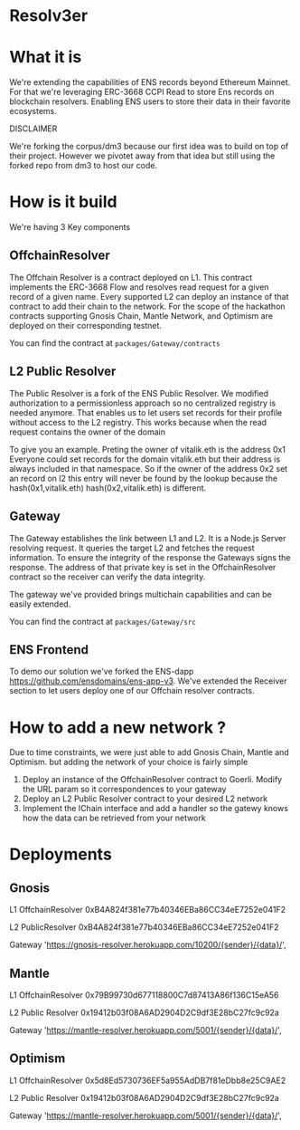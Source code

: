 # Resolv3er

# What it is

We're extending the capabilities of ENS records beyond Ethereum Mainnet. For that we're leveraging ERC-3668 CCPI Read to store Ens records on blockchain resolvers. Enabling ENS users to store their data in their favorite ecosystems.

DISCLAIMER

We're forking the corpus/dm3 because our first idea was to build on top of their project. However we pivotet away from that idea but still using the forked repo from dm3 to host our code. 

# How is it build

We're having 3 Key components

## OffchainResolver

The Offchain Resolver is a contract deployed on L1. This contract implements the ERC-3668 Flow and resolves read request for a given record of a given name.
Every supported L2 can deploy an instance of that contract to add their chain to the network. For the scope of the hackathon contracts supporting Gnosis Chain, Mantle Network, and Optimism are deployed on their corresponding testnet.

You can find the contract at
`packages/Gateway/contracts`

## L2 Public Resolver

The Public Resolver is a fork of the ENS Public Resolver. We modified authorization to a permissionless approach so no centralized registry is needed anymore.
That enables us to let users set records for their profile without access to the L2 registry.
This works because when the read request contains the owner of the domain

To give you an example. Preting the owner of vitalik.eth is the address 0x1
Everyone could set records for the domain vitalik.eth but their address is always included in that namespace. So if the owner of the address 0x2 set an record on l2 this entry will never be found by the lookup because the hash(0x1,vitalik.eth) hash(0x2,vitalik.eth) is different.

## Gateway

The Gateway establishes the link between L1 and L2. It is a Node.js Server resolving request. It queries the target L2 and fetches the request information.
To ensure the integrity of the response the Gateways signs the response. The address of that private key is set in the OffchainResolver contract so the receiver can verify the data integrity.

The gateway we've provided brings multichain capabilities and can be easily extended.

You can find the contract at
`packages/Gateway/src`

## ENS Frontend

To demo our solution we've forked the ENS-dapp https://github.com/ensdomains/ens-app-v3.
We've extended the Receiver section to let users deploy one of our Offchain resolver contracts.

# How to add a new network ?

Due to time constraints, we were just able to add Gnosis Chain, Mantle and Optimism. but adding the network of your choice is fairly simple

1. Deploy an instance of the OffchainResolver contract to Goerli. Modify the URL param so it correspondences to your gateway
2. Deploy an L2 Public Resolver contract to your desired L2 network
3. Implement the IChain interface and add a handler so the gatewy knows how the data can be retrieved from your network

# Deployments

## Gnosis

L1 OffchainResolver 0xB4A824f381e77b40346EBa86CC34eE7252e041F2

L2 PublicResolver 0xB4A824f381e77b40346EBa86CC34eE7252e041F2

Gateway 'https://gnosis-resolver.herokuapp.com/10200/{sender}/{data}/',

## Mantle

L1 OffchainResolver 0x79B99730d677118800C7d87413A86f136C15eA56

L2 Public Resolver 0x19412b03f08A6AD2904D2C9df3E28bC27fc9c92a

Gateway 'https://mantle-resolver.herokuapp.com/5001/{sender}/{data}/',

## Optimism

L1 OffchainResolver 0x5d8Ed5730736EF5a955AdDB7f81eDbb8e25C9AE2

L2 Public Resolver 0x19412b03f08A6AD2904D2C9df3E28bC27fc9c92a

Gateway 'https://mantle-resolver.herokuapp.com/5001/{sender}/{data}/',

